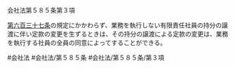 会社法第５８５条第３項

[第六百三十七条](会社法＿＿＿＿第６３７条)の規定にかかわらず、業務を執行しない有限責任社員の持分の譲渡に伴い定款の変更を生ずるときは、その持分の譲渡による定款の変更は、業務を執行する社員の全員の同意によってすることができる。

#会社法
#会社法/第５８５条
#会社法/第５８５条/第３項
